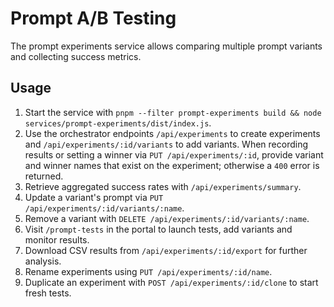 # Prompt A/B Testing

The prompt experiments service allows comparing multiple prompt variants and collecting success metrics.

## Usage

1. Start the service with `pnpm --filter prompt-experiments build && node services/prompt-experiments/dist/index.js`.
2. Use the orchestrator endpoints `/api/experiments` to create experiments and `/api/experiments/:id/variants` to add variants. When recording results or setting a winner via `PUT /api/experiments/:id`, provide variant and winner names that exist on the experiment; otherwise a `400` error is returned.
3. Retrieve aggregated success rates with `/api/experiments/summary`.
4. Update a variant's prompt via `PUT /api/experiments/:id/variants/:name`.
5. Remove a variant with `DELETE /api/experiments/:id/variants/:name`.
6. Visit `/prompt-tests` in the portal to launch tests, add variants and monitor results.
7. Download CSV results from `/api/experiments/:id/export` for further analysis.
8. Rename experiments using `PUT /api/experiments/:id/name`.
9. Duplicate an experiment with `POST /api/experiments/:id/clone` to start fresh tests.
